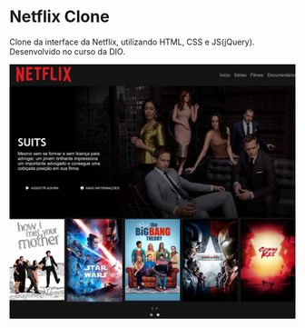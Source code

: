 # Netflix Clone

 Clone da interface da Netflix, utilizando HTML, CSS e JS(jQuery). Desenvolvido no curso da DIO.

![banner](https://github.com/hildebrandofilho/netflix-clone-dio/blob/main/readme.png)
